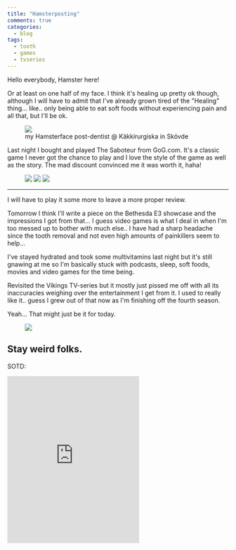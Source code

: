 ```yaml
---
title: "Hamsterposting"
comments: true
categories:
  - blog
tags:
  - tooth
  - games
  - tvseries
---
```

Hello everybody, Hamster here! 

Or at least on one half of my face. 
I think it's healing up pretty ok though, although I will have to admit that I've already grown tired of the "Healing" thing... like.. only being able to eat soft foods without experiencing pain and all that, but I'll be ok. 

<figure class="half">
    <a href="https://github.com/dotMavriQ/dotmavriq.github.io/blob/master/assets/Camera/20180510_hamster.jpg?raw=true"><img src="https://github.com/dotMavriQ/dotmavriq.github.io/blob/master/assets/Camera/20180510_hamster.jpg?raw=true"></a>
    <figcaption>my Hamsterface post-dentist @ Käkkirurgiska in Skövde</figcaption>
</figure>

Last night I bought and played The Saboteur from GoG.com. It's a classic game I never got the chance to play and I love the style of the game as well as the story. The mad discount convinced me it was worth it, haha! 

<figure class="third">
<a href="https://github.com/dotMavriQ/dotmavriq.github.io/blob/master/assets/Camera/20180609_saboteur1.jpg?raw=true">
    <img src="https://github.com/dotMavriQ/dotmavriq.github.io/blob/master/assets/Camera/20180609_saboteur1.jpg?raw=true"></a>
<a href="https://github.com/dotMavriQ/dotmavriq.github.io/blob/master/assets/Camera/20180609_saboteur2.jpg?raw=true">
    <img src="https://github.com/dotMavriQ/dotmavriq.github.io/blob/master/assets/Camera/20180609_saboteur2.jpg?raw=true"></a>
<a href="https://github.com/dotMavriQ/dotmavriq.github.io/blob/master/assets/Camera/20180609_saboteur3.jpg?raw=true">
    <img src="https://github.com/dotMavriQ/dotmavriq.github.io/blob/master/assets/Camera/20180609_saboteur3.jpg?raw=true"></a></figure>

---

I will have to play it some more to leave a more proper review.  

Tomorrow I think I'll write a piece on the Bethesda E3 showcase and the impressions I got from that... I guess video games is what I deal in when I'm too messed up to bother with much else.. I have had a sharp headache since the tooth removal and not even high amounts of painkillers seem to help...

I've stayed hydrated and took some multivitamins last night but it's still gnawing at me so I'm basically stuck with podcasts, sleep, soft foods, movies and video games for the time being. 

Revisited the Vikings TV-series but it mostly just pissed me off with all its inaccuracies weighing over the entertainment I get from it. I used to really like it.. guess I grew out of that now as I'm finishing off the fourth season. 

Yeah... That might just be it for today.

<figure>
  <a href="https://github.com/dotMavriQ/dotmavriq.github.io/blob/master/assets/Camera/20180609_saboteur4.jpeg?raw=true">
    <img src="https://github.com/dotMavriQ/dotmavriq.github.io/blob/master/assets/Camera/20180609_saboteur4.jpeg?raw=true"></a></figure>

Stay weird folks. 
---
SOTD:
<iframe src="https://open.spotify.com/embed?uri=spotify:track:0Puj4YlTm6xNzDDADXHMI9" width="300" height="380" frameborder="0" allowtransparency="true" allow="encrypted-media"></iframe>